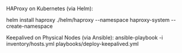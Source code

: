 HAProxy on Kubernetes (via Helm):

helm install haproxy ./helm/haproxy --namespace haproxy-system --create-namespace

Keepalived on Physical Nodes (via Ansible):
ansible-playbook -i inventory/hosts.yml playbooks/deploy-keepalived.yml
